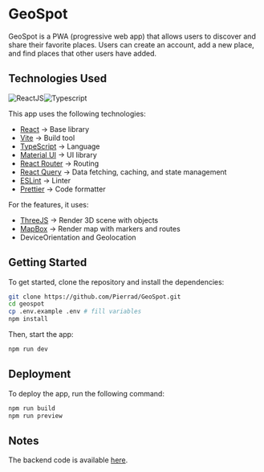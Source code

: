 # GeoSpot

GeoSpot is a PWA (progressive web app) that allows users to discover and share their favorite places. Users can create an account, add a new place, and find places that other users have added.

## Technologies Used

<img src="https://img.shields.io/badge/React-20232A?style=flat&logo=react&logoColor=61DAFB" alt="ReactJS" /><img src="https://img.shields.io/badge/TypeScript-007ACC?style=flat&logo=typescript&logoColor=white" alt="Typescript" />


This app uses the following technologies:
- [React](https://reactjs.org/) -> Base library
- [Vite](https://vitejs.dev/) -> Build tool
- [TypeScript](https://www.typescriptlang.org/) -> Language
- [Material UI](https://mui.com/) -> UI library
- [React Router](https://reactrouter.com/en/main) -> Routing
- [React Query](https://react-query-v3.tanstack.com/) -> Data fetching, caching, and state management
- [ESLint](https://eslint.org/) -> Linter
- [Prettier](https://prettier.io/) -> Code formatter

For the features, it uses:
- [ThreeJS](https://threejs.org/) -> Render 3D scene with objects
- [MapBox](https://www.mapbox.com/) -> Render map with markers and routes
- DeviceOrientation and Geolocation

## Getting Started

To get started, clone the repository and install the dependencies:

```bash
git clone https://github.com/Pierrad/GeoSpot.git
cd geospot
cp .env.example .env # fill variables
npm install
```

Then, start the app:

```bash
npm run dev
```

## Deployment

To deploy the app, run the following command:

```bash
npm run build
npm run preview
```

## Notes

The backend code is available [here](https://github.com/Pierrad/GeoSpot_API).
